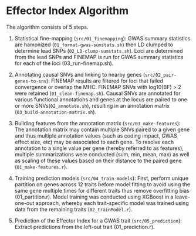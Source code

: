 # Effector Index Algorithm

The algorithm consists of 5 steps.

1. Statistical fine-mapping (`src/01_finemapping`): GWAS summary statistics are hamonized (`01_format-gwas-sumstats.sh`) then LD clumped to determine lead SNPs (`02_LD-clump-sumstats.sh`). Loci are determined from the lead SNPs and FINEMAP is run for GWAS summary statistics for each of the loci (03_run-finemap.sh).

2. Annotating causal SNVs and linking to nearby genes (`src/02_pair-genes-to-snv`): FINEMAP results are filtered for loci that failed convergence or overlap the MHC. FINEMAP SNVs with log10(BF) > 2 were retained (`01_clean-finemap.sh`). Causal SNVs are annotated for various functional annotations and genes at the locus are paired to one or more SNVs(`02_annotate.sh`), resulting in an annotation matrix (`03_build-annotation-matrix.sh`).

3. Building features from the annotation matrix (`src/03_make-features`): The annotation matrix  may contain multiple SNVs paired to a given gene and thus multiple annotation values (such as coding impact, GWAS effect size, etc) may be  associated to each gene. To resolve each annotation to a single value per gene (hereby referred to as features), multiple summarizations were conducted (sum, min, mean, max) as well as scaling of these values based on their distance to the paired gene (`01_make-features.r`).

4. Training prediction models (`src/04_train-models`): First, perform unique partition on genes across 12 traits before model fitting to avoid using the same gene multiple times for different traits thus remove overfitting bias (01_partition.r). Model training was conducted using XGBoost in a leave-one-out approach, whereby each trait-specific model was trained using data from the remaining traits (`02_trainModel.r`).
5. Prediction of the Effector Index for a GWAS trait (`src/05_prediction`):  Extract predictions from the left-out trait (01_prediction.r).


